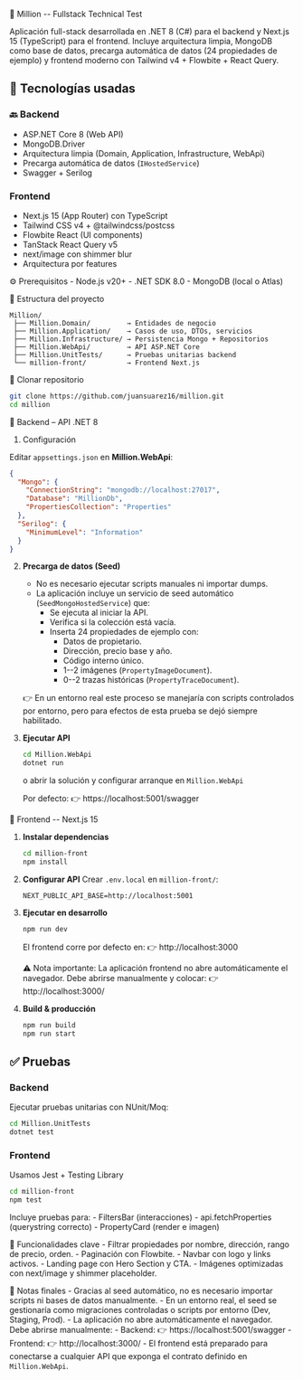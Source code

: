 📘 Million -- Fullstack Technical Test

Aplicación full-stack desarrollada en .NET 8 (C#) para el backend y
Next.js 15 (TypeScript) para el frontend. Incluye arquitectura limpia,
MongoDB como base de datos, precarga automática de datos (24 propiedades
de ejemplo) y frontend moderno con Tailwind v4 + Flowbite + React Query.

## 🚀 Tecnologías usadas

### 🔙 Backend

- ASP.NET Core 8 (Web API)  
- MongoDB.Driver  
- Arquitectura limpia (Domain, Application, Infrastructure, WebApi)  
- Precarga automática de datos (`IHostedService`)  
- Swagger + Serilog  

### Frontend

-   Next.js 15 (App Router) con TypeScript
-   Tailwind CSS v4 + @tailwindcss/postcss
-   Flowbite React (UI components)
-   TanStack React Query v5
-   next/image con shimmer blur
-   Arquitectura por features

⚙️ Prerequisitos - Node.js v20+ - .NET SDK 8.0 - MongoDB (local o Atlas)

📂 Estructura del proyecto

    Million/
     ├── Million.Domain/         → Entidades de negocio
     ├── Million.Application/    → Casos de uso, DTOs, servicios
     ├── Million.Infrastructure/ → Persistencia Mongo + Repositorios
     ├── Million.WebApi/         → API ASP.NET Core
     ├── Million.UnitTests/      → Pruebas unitarias backend
     └── million-front/          → Frontend Next.js

🔧 Clonar repositorio

``` bash
git clone https://github.com/juansuarez16/million.git
cd million
```

🔧 Backend – API .NET 8  
1. Configuración  

Editar `appsettings.json` en **Million.WebApi**:


```json
{
  "Mongo": {
    "ConnectionString": "mongodb://localhost:27017",
    "Database": "MillionDb",
    "PropertiesCollection": "Properties"
  },
  "Serilog": {
    "MinimumLevel": "Information"
  }
}
```


2.  **Precarga de datos (Seed)**

    -   No es necesario ejecutar scripts manuales ni importar dumps.
    -   La aplicación incluye un servicio de seed automático
        (`SeedMongoHostedService`) que:
        -   Se ejecuta al iniciar la API.
        -   Verifica si la colección está vacía.
        -   Inserta 24 propiedades de ejemplo con:
            -   Datos de propietario.
            -   Dirección, precio base y año.
            -   Código interno único.
            -   1--2 imágenes (`PropertyImageDocument`).
            -   0--2 trazas históricas (`PropertyTraceDocument`).

    👉 En un entorno real este proceso se manejaría con scripts
    controlados por entorno, pero para efectos de esta prueba se dejó
    siempre habilitado.

3.  **Ejecutar API**

    ``` bash
    cd Million.WebApi
    dotnet run
    ```

    o abrir la solución y configurar arranque en `Million.WebApi`

    Por defecto: 👉 https://localhost:5001/swagger

🎨 Frontend -- Next.js 15 

1. **Instalar dependencias**
   ```bash   
   cd million-front    
   npm install
   ```
3.  **Configurar API** Crear `.env.local` en `million-front/`:

    ``` env
    NEXT_PUBLIC_API_BASE=http://localhost:5001
    ```

4.  **Ejecutar en desarrollo**

    ``` bash
    npm run dev
    ```

    El frontend corre por defecto en: 👉 http://localhost:3000

    ⚠️ Nota importante: La aplicación frontend no abre automáticamente
    el navegador. Debe abrirse manualmente y colocar: 👉
    http://localhost:3000/

5.  **Build & producción**

    ``` bash
    npm run build
    npm run start
    ```

## ✅ Pruebas

### Backend 

Ejecutar pruebas unitarias con NUnit/Moq:

``` bash
cd Million.UnitTests
dotnet test
```

### Frontend

Usamos Jest + Testing Library

``` bash
cd million-front
npm test
```

Incluye pruebas para: - FiltersBar (interacciones) - api.fetchProperties
(querystring correcto) - PropertyCard (render e imagen)

📸 Funcionalidades clave - Filtrar propiedades por nombre, dirección,
rango de precio, orden. - Paginación con Flowbite. - Navbar con logo y
links activos. - Landing page con Hero Section y CTA. - Imágenes
optimizadas con next/image y shimmer placeholder.

📝 Notas finales - Gracias al seed automático, no es necesario importar
scripts ni bases de datos manualmente. - En un entorno real, el seed se
gestionaría como migraciones controladas o scripts por entorno (Dev,
Staging, Prod). - La aplicación no abre automáticamente el navegador.
Debe abrirse manualmente: - Backend: 👉 https://localhost:5001/swagger -
Frontend: 👉 http://localhost:3000/ - El frontend está preparado para
conectarse a cualquier API que exponga el contrato definido en
`Million.WebApi`.
